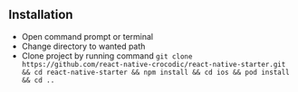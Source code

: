 ## Installation ##

- Open command prompt or terminal
- Change directory to wanted path
- Clone project by running command ```git clone https://github.com/react-native-crocodic/react-native-starter.git && cd react-native-starter && npm install && cd ios && pod install && cd ..```
